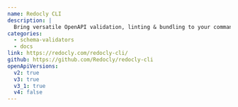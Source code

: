 ```yaml
---
name: Redocly CLI
description: |
  Bring versatile OpenAPI validation, linting & bundling to your command line with this open-source Swiss-army knife.
categories:
  - schema-validators
  - docs
link: https://redocly.com/redocly-cli/
github: https://github.com/Redocly/redocly-cli
openApiVersions:
  v2: true
  v3: true
  v3_1: true
  v4: false
---
```

